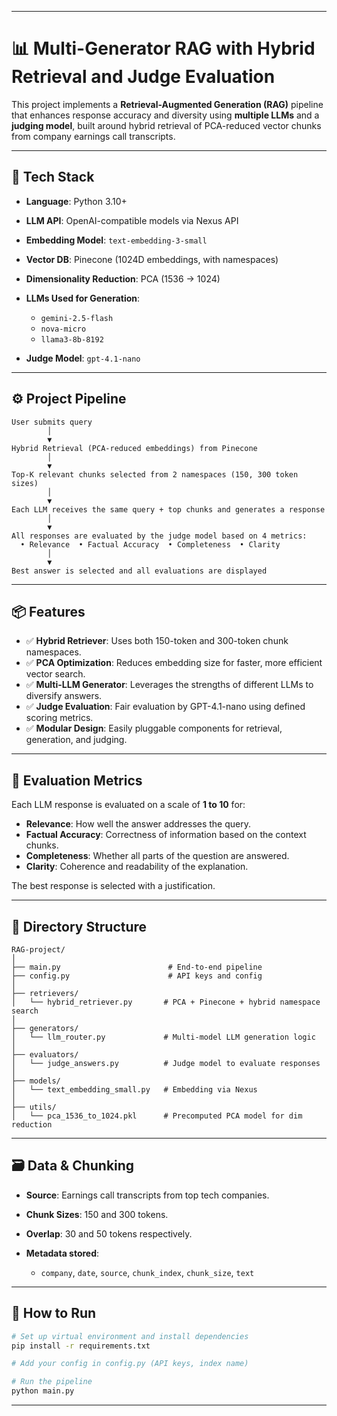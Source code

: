 
---

# 📊 Multi-Generator RAG with Hybrid Retrieval and Judge Evaluation

This project implements a **Retrieval-Augmented Generation (RAG)** pipeline that enhances response accuracy and diversity using **multiple LLMs** and a **judging model**, built around hybrid retrieval of PCA-reduced vector chunks from company earnings call transcripts.

---

## 🔧 Tech Stack

* **Language**: Python 3.10+
* **LLM API**: OpenAI-compatible models via Nexus API
* **Embedding Model**: `text-embedding-3-small`
* **Vector DB**: Pinecone (1024D embeddings, with namespaces)
* **Dimensionality Reduction**: PCA (1536 → 1024)
* **LLMs Used for Generation**:

  * `gemini-2.5-flash`
  * `nova-micro`
  * `llama3-8b-8192`
* **Judge Model**: `gpt-4.1-nano`

---

## ⚙️ Project Pipeline

```text
User submits query
        │
        ▼
Hybrid Retrieval (PCA-reduced embeddings) from Pinecone
        │
        ▼
Top-K relevant chunks selected from 2 namespaces (150, 300 token sizes)
        │
        ▼
Each LLM receives the same query + top chunks and generates a response
        │
        ▼
All responses are evaluated by the judge model based on 4 metrics:
  • Relevance  • Factual Accuracy  • Completeness  • Clarity
        │
        ▼
Best answer is selected and all evaluations are displayed
```

---

## 📦 Features

* ✅ **Hybrid Retriever**: Uses both 150-token and 300-token chunk namespaces.
* ✅ **PCA Optimization**: Reduces embedding size for faster, more efficient vector search.
* ✅ **Multi-LLM Generator**: Leverages the strengths of different LLMs to diversify answers.
* ✅ **Judge Evaluation**: Fair evaluation by GPT-4.1-nano using defined scoring metrics.
* ✅ **Modular Design**: Easily pluggable components for retrieval, generation, and judging.

---

## 🧠 Evaluation Metrics

Each LLM response is evaluated on a scale of **1 to 10** for:

* **Relevance**: How well the answer addresses the query.
* **Factual Accuracy**: Correctness of information based on the context chunks.
* **Completeness**: Whether all parts of the question are answered.
* **Clarity**: Coherence and readability of the explanation.

The best response is selected with a justification.

---

## 📁 Directory Structure

```
RAG-project/
│
├── main.py                        # End-to-end pipeline
├── config.py                      # API keys and config
│
├── retrievers/
│   └── hybrid_retriever.py       # PCA + Pinecone + hybrid namespace search
│
├── generators/
│   └── llm_router.py             # Multi-model LLM generation logic
│
├── evaluators/
│   └── judge_answers.py          # Judge model to evaluate responses
│
├── models/
│   └── text_embedding_small.py   # Embedding via Nexus
│
├── utils/
│   └── pca_1536_to_1024.pkl      # Precomputed PCA model for dim reduction
```

---

## 🗃️ Data & Chunking

* **Source**: Earnings call transcripts from top tech companies.
* **Chunk Sizes**: 150 and 300 tokens.
* **Overlap**: 30 and 50 tokens respectively.
* **Metadata stored**:

  * `company`, `date`, `source`, `chunk_index`, `chunk_size`, `text`

---

## 🚀 How to Run

```bash
# Set up virtual environment and install dependencies
pip install -r requirements.txt

# Add your config in config.py (API keys, index name)

# Run the pipeline
python main.py
```

---

